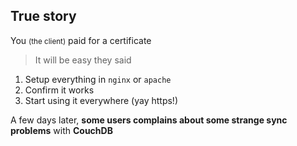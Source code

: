 ##  True story

You <small>(the client)</small> paid for a certificate  
> It will be easy they said  

1. Setup everything in `nginx` or `apache`  
2. Confirm it works  
3. Start using it everywhere (yay https!)  

A few days later, **some users complains about some strange sync problems** with **CouchDB**
